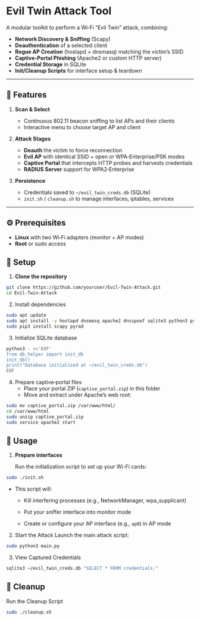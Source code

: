 # Evil Twin Attack Tool

A modular toolkit to perform a Wi‑Fi “Evil Twin” attack, combining:

- **Network Discovery & Sniffing** (Scapy)  
- **Deauthentication** of a selected client  
- **Rogue AP Creation** (hostapd + dnsmasq) matching the victim’s SSID  
- **Captive‑Portal Phishing** (Apache2 or custom HTTP server)  
- **Credential Storage** in SQLite  
- **Init/Cleanup Scripts** for interface setup & teardown  

---

## 🚀 Features

1. **Scan & Select**  
   - Continuous 802.11 beacon sniffing to list APs and their clients  
   - Interactive menu to choose target AP and client  

2. **Attack Stages**  
   - **Deauth** the victim to force reconnection  
   - **Evil AP** with identical SSID + open or WPA‑Enterprise/PSK modes  
   - **Captive Portal** that intercepts HTTP probes and harvests credentials  
   - **RADIUS Server** support for WPA2‑Enterprise  

3. **Persistence**  
   - Credentials saved to `~/evil_twin_creds.db` (SQLite)  
   - `init.sh` / `cleanup.sh` to manage interfaces, iptables, services  

---

## ⚙️ Prerequisites

- **Linux** with two Wi‑Fi adapters (monitor + AP modes)  
- **Root** or sudo access  

## 🔧 Setup

1. **Clone the repository**  
```bash
git clone https://github.com/youruser/Evil-Twin-Attack.git
cd Evil-Twin-Attack
```

2. Install dependencies
```bash
sudo apt update
sudo apt install -y hostapd dnsmasq apache2 dnsspoof sqlite3 python3 python3‑pip
sudo pip3 install scapy pyrad
```

3. Initialize SQLite database
```bash
python3 - <<'EOF'
from db_helper import init_db
init_db()
print("Database initialized at ~/evil_twin_creds.db")
EOF
```

4. Prepare captive‑portal files
    - Place your portal ZIP (`captive_portal.zip`) in this folder
    - Move and extract under Apache’s web root:
```bash
sudo mv captive_portal.zip /var/www/html/
cd /var/www/html
sudo unzip captive_portal.zip
sudo service apache2 start
```

## 🚀 Usage

1. **Prepare interfaces**
   
   Run the initialization script to set up your Wi-Fi cards:
```bash
sudo ./init.sh
```

- This script will:

    - Kill interfering processes (e.g., NetworkManager, wpa_supplicant)

    - Put your sniffer interface into monitor mode

    - Create or configure your AP interface (e.g., `ap0`) in AP mode

2. Start the Attack
    Launch the main attack script:
```bash
sudo python3 main.py
```

3. View Captured Credentials
```bash
sqlite3 ~/evil_twin_creds.db "SELECT * FROM credentials;"
```

## 🧹 Cleanup

Run the Cleanup Script
```bash
sudo ./cleanup.sh
```
